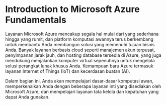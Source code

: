 # Introduction to Microsoft Azure Fundamentals

Layanan Microsoft Azure mencakup segala hal mulai dari yang sederhana hingga yang rumit, dan platform komputasi awannya terus berkembang untuk membantu Anda membangun solusi yang memenuhi tujuan bisnis Anda. Banyak layanan berbasis cloud seperti manajemen akun terpusat, penyimpanan jarak jauh, dan hosting database tersedia di Azure, yang juga mendukung menjalankan komputer virtual sepenuhnya untuk mengelola solusi perangkat lunak khusus Anda. Kemampuan baru Azure termasuk layanan Internet of Things (IoT) dan kecerdasan buatan (AI).

Dalam bagian ini, Anda akan mempelajari dasar-dasar komputasi awan, memperkenalkan Anda dengan beberapa layanan inti yang disediakan oleh Microsoft Azure, dan mempelajari layanan tata kelola dan kepatuhan yang dapat Anda gunakan.

